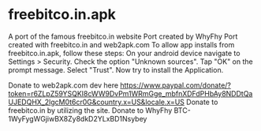 # freebitco.in.apk
A port of the famous freebitco.in website
Port created by WhyFhy
Port created with freebitco.in and web2apk.com
To allow app installs from freebitco.in.apk, follow these steps:
On your android device navigate to Settings > Security.
Check the option "Unknown sources".
Tap "OK" on the prompt message.
Select "Trust".
Now try to install the Application.

Donate to web2apk.com dev here
https://www.paypal.com/donate/?token=r6ZLpZ59YSQKI8cWW9DvPm1WRmGge_mbfnXDFdPHbAy8NDDtQaUJEDQHX_2lgcM0t6cr0G&country.x=US&locale.x=US
Donate to freebitco.in by utilizing the site.
Donate to WhyFhy BTC-1WyFygWGjiwBX8Zy8dkD2YLxBD1Nsybey
